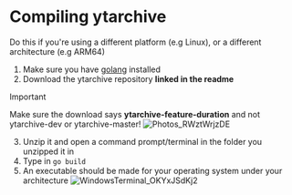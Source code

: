 # Compiling ytarchive
Do this if you're using a different platform (e.g Linux), or a different architecture (e.g ARM64)

1. Make sure you have [golang](https://go.dev/) installed
2. Download the ytarchive repository **linked in the readme**
> [!IMPORTANT]
> Make sure the download says **ytarchive-feature-duration** and not ytarchive-dev or ytarchive-master!
> ![Photos_RWztWrjzDE](https://github.com/user-attachments/assets/5d9f9e23-ea55-4a60-83d7-6316e890d948)
3. Unzip it and open a command prompt/terminal in the folder you unzipped it in
4. Type in `go build`
5. An executable should be made for your operating system under your architecture
![WindowsTerminal_OKYxJSdKj2](https://github.com/user-attachments/assets/89a3656e-2eee-46c6-9364-d719c603c806)
